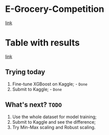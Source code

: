 # E-Grocery-Competition
[link](https://www.kaggle.com/competitions/rohlik-sales-forecasting-challenge-v2/overview)

# Table with results
[link](https://docs.google.com/spreadsheets/d/1AW-Eba7vc2m1ccbypjgnHYhD_OyqKfwHnr3hOWMpVuM/edit?gid=0#gid=0)

## Trying today
1) Fine-tune XGBoost on Kaggle; - `Done`
2) Submit to Kaggle; - `Done`

## What's next? `TODO`
1) Use the whole dataset for model training;
2) Submit to Kaggle and see the difference;
3) Try Min-Max scaling and Robust scaling.
